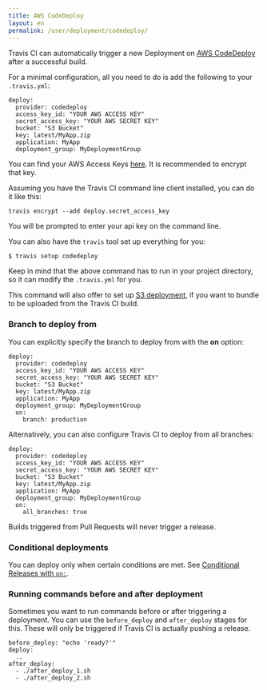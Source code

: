 ```yaml
---
title: AWS CodeDeploy
layout: en
permalink: /user/deployment/codedeploy/
---
```


Travis CI can automatically trigger a new Deployment on [AWS CodeDeploy](http://aws.amazon.com/documentation/codedeploy/) after a successful build.

For a minimal configuration, all you need to do is add the following to your `.travis.yml`:

    deploy:
      provider: codedeploy
      access_key_id: "YOUR AWS ACCESS KEY"
      secret_access_key: "YOUR AWS SECRET KEY"
      bucket: "S3 Bucket"
      key: latest/MyApp.zip
      application: MyApp
      deployment_group: MyDeploymentGroup

You can find your AWS Access Keys [here](https://console.aws.amazon.com/iam/home?#security_credential). It is recommended to encrypt that key.

Assuming you have the Travis CI command line client installed, you can do it like this:

    travis encrypt --add deploy.secret_access_key

You will be prompted to enter your api key on the command line.

You can also have the `travis` tool set up everything for you:

    $ travis setup codedeploy

Keep in mind that the above command has to run in your project directory, so it can modify the `.travis.yml` for you.

This command will also offer to set up [S3 deployment](http://docs.travis-ci.com/user/deployment/s3/), if you want to bundle to be uploaded from the Travis CI build.


### Branch to deploy from

You can explicitly specify the branch to deploy from with the **on** option:

    deploy:
      provider: codedeploy
      access_key_id: "YOUR AWS ACCESS KEY"
      secret_access_key: "YOUR AWS SECRET KEY"
      bucket: "S3 Bucket"
      key: latest/MyApp.zip
      application: MyApp
      deployment_group: MyDeploymentGroup
      on:
        branch: production

Alternatively, you can also configure Travis CI to deploy from all branches:

    deploy:
      provider: codedeploy
      access_key_id: "YOUR AWS ACCESS KEY"
      secret_access_key: "YOUR AWS SECRET KEY"
      bucket: "S3 Bucket"
      key: latest/MyApp.zip
      application: MyApp
      deployment_group: MyDeploymentGroup
      on:
        all_branches: true

Builds triggered from Pull Requests will never trigger a release.

### Conditional deployments

You can deploy only when certain conditions are met.
See [Conditional Releases with `on:`](/user/deployment#conditional-releases-with-on).

### Running commands before and after deployment

Sometimes you want to run commands before or after triggering a deployment. You can use the `before_deploy` and `after_deploy` stages for this. These will only be triggered if Travis CI is actually pushing a release.

    before_deploy: "echo 'ready?'"
    deploy:
      ..
    after_deploy:
      - ./after_deploy_1.sh
      - ./after_deploy_2.sh
